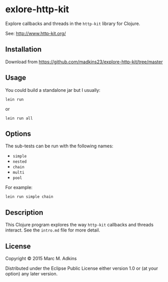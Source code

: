# exlore-http-kit

Explore callbacks and threads in the `http-kit` library for Clojure.

See: http://www.http-kit.org/

## Installation

Download from https://github.com/madkins23/explore-http-kit/tree/master

## Usage

You could build a standalone jar but I usually:

    lein run

or

    lein run all

## Options

The sub-tests can be run with the following names:

* `simple`
* `nested`
* `chain`
* `multi`
* `pool`

For example:

    lein run simple chain

## Description

This Clojure program explores the way `http-kit` callbacks and threads interact.
See the `intro.md` file for more detail.

## License

Copyright © 2015 Marc M. Adkins

Distributed under the Eclipse Public License either version 1.0 or (at
your option) any later version.

